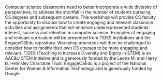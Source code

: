 Computer science classrooms need to better incorporate a wide diversity of perspectives, to address the shortfall in the number of students pursuing CS degrees and subsequent careers. This workshop will provide CS faculty the opportunity to discuss how to create engaging and relevant classroom activities and assignments that will enhance underrepresented students’ interest, success and retention in computer science. Examples of engaging and relevant curriculum will be presented from TIDES institutions and the EngageCSEdu repository. Workshop attendees will then be challenged to consider how to modify their own CS courses to be more engaging and relevant. TIDES (Teaching to Increase Diversity and Equity in STEM) is an AAC&U STEM Initiative and is generously funded by the Leona M. and Harry B. Helmsley Charitable Trust. EngageCSEdu is a project of the National Center for Women & Information Technology and is generously funded by Google.

